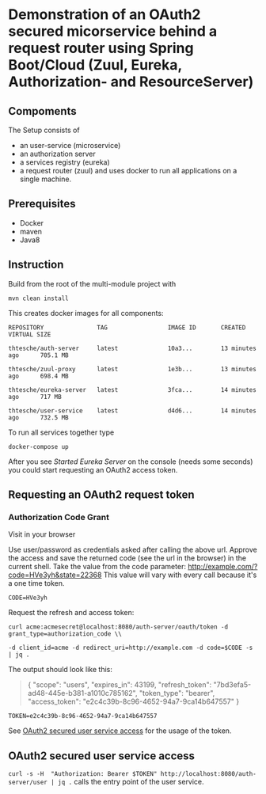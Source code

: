 # Demonstration of an OAuth2 secured micorservice behind a request router using Spring Boot/Cloud (Zuul, Eureka, Authorization- and ResourceServer)

## Compoments

The Setup consists of 

* an user-service (microservice)
* an authorization server
* a services registry (eureka)
* a request router (zuul)
and uses docker to run all applications on a single machine.

## Prerequisites
* Docker
* maven
* Java8

## Instruction

Build from the root of the multi-module project with 

`mvn clean install`

This creates docker images for all components:

`REPOSITORY               TAG                 IMAGE ID       CREATED             VIRTUAL SIZE`

`thtesche/auth-server     latest              10a3...        13 minutes ago      705.1 MB`

`thtesche/zuul-proxy      latest              1e3b...        13 minutes ago      698.4 MB`

`thtesche/eureka-server   latest              3fca...        14 minutes ago      717 MB`

`thtesche/user-service    latest              d4d6...        14 minutes ago      732.5 MB`


To run all services together type 

`docker-compose up`

After you see *Started Eureka Server* on the console (needs some seconds) you could start requesting an OAuth2 access token.

## Requesting an OAuth2 request token

### Authorization Code Grant
Visit in your browser

<a href="http://localhost:8080/auth-server/oauth/authorize?response_type=code&client_id=acme&redirect_uri=http://example.com&scope=users&state=22368"></a>

Use user/password as credentials asked after calling the above url.
Approve the access and save the returned code (see the url in the browser) in the current shell. Take the value from the code parameter: http://example.com/?code=HVe3yh&state=22368
This value will vary with every call because it's a one time token.

`CODE=HVe3yh`

Request the refresh and access token:

`curl acme:acmesecret@localhost:8080/auth-server/oauth/token -d grant_type=authorization_code \\`

`-d client_id=acme -d redirect_uri=http://example.com -d code=$CODE -s | jq .`

The output should look like this:
> {
> "scope": "users",
> "expires_in": 43199,
> "refresh_token": "7bd3efa5-ad48-445e-b381-a1010c785162",
> "token_type": "bearer",
> "access_token": "e2c4c39b-8c96-4652-94a7-9ca14b647557"
> }

`TOKEN=e2c4c39b-8c96-4652-94a7-9ca14b647557`

See [OAuth2 secured user service access](#access_user_service) for the usage of the token.


## <a name="access_user_service"></a>OAuth2 secured user service access

 `curl -s -H  "Authorization: Bearer $TOKEN" http://localhost:8080/auth-server/user | jq .` calls the entry point of the user service.

